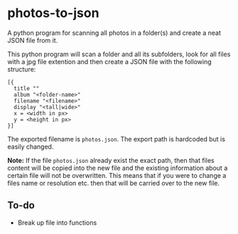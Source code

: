 # photos-to-json
A python program for scanning all photos in a folder(s) and create a neat JSON file from it.

This python program will scan a folder and all its subfolders, look for all files with a jpg file extention and then create a JSON file with the following structure:
```
[{
  title ""
  album "<folder-name>"
  filename "<filename>"
  display "<tall|wide>"
  x = <width in px>
  y = <height in px>
}]
```
The exported filename is `photos.json`. The export path is hardcoded but is easily changed.

**Note:** If the file `photos.json` already exist the exact path, then that files content will be copied into the new file and the existing information about a certain file will not be overwritten. This means that if you were to change a files name or resolution etc. then that will be carried over to the new file.  

## To-do
- Break up file into functions
